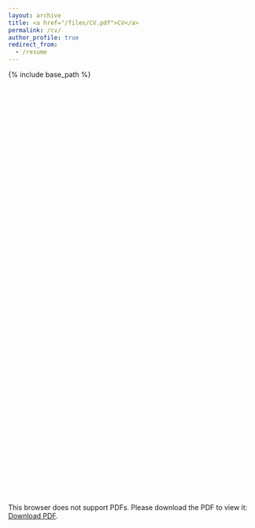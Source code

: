 ```yaml
---
layout: archive
title: <a href="/files/CV.pdf">CV</a>
permalink: /cv/
author_profile: true
redirect_from:
  - /resume
---
```


{% include base_path %}
<object data="/files/CV.pdf" type="application/pdf" width="600" height="848">
    <embed src="/files/CV.pdf" width="600px" height="848px" />
        <p>This browser does not support PDFs. Please download the PDF to view it: 
        <a href="/files/CV.pdf">Download PDF</a>.</p>
    </embed></object>